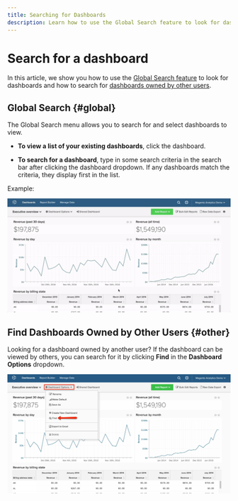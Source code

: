 ```yaml
---
title: Searching for Dashboards
description: Learn how to use the Global Search feature to look for dashboards and how to search for dashboards owned by other users.
---
```

# Search for a dashboard

In this article, we show you how to use the [Global Search feature](../#global) to look for dashboards and how to search for [dashboards owned by other users](../#other).

## Global Search {#global}

The Global Search menu allows you to search for and select dashboards to view.

* **To view a list of your existing dashboards**, click the dashboard.

* **To search for a dashboard**, type in some search criteria in the search bar after clicking the dashboard dropdown. If any dashboards match the criteria, they display first in the list.

Example:

![dashboard global search](../../assets/7.1.gif)

## Find Dashboards Owned by Other Users {#other}

Looking for a dashboard owned by another user? If the dashboard can be viewed by others, you can search for it by clicking **Find** in the **Dashboard Options** dropdown.

![find dashboards](../../assets/7.2.png)
